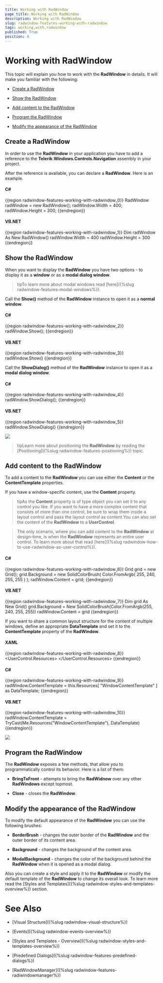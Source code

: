 ```yaml
---
title: Working with RadWindow
page_title: Working with RadWindow
description: Working with RadWindow
slug: radwindow-features-working-with-radwindow
tags: working,with,radwindow
published: True
position: 0
---
```


# Working with RadWindow

This topic will explain you how to work with the __RadWindow__ in details. It will make you familiar with the following:

* [Create a RadWindow](#create-a-radwindow)

* [Show the RadWindow](#show-the-radwindow)

* [Add content to the RadWindow](#add-content-to-the-radwindow)

* [Program the RadWindow](#program-the-radwindow)

* [Modify the appearance of the RadWindow](#modify-the-appearance-of-the-radwindow)

## Create a RadWindow

In order to use the __RadWindow__ in your application you have to add a reference to the __Telerik.Windows.Controls.Navigation__ assembly in your project.

After the reference is available, you can declare a __RadWindow__. Here is an example.

#### __C#__

{{region radwindow-features-working-with-radwindow_0}}
	RadWindow radWindow = new RadWindow();
	radWindow.Width = 400;
	radWindow.Height = 300;
{{endregion}}

#### __VB.NET__

{{region radwindow-features-working-with-radwindow_1}}
	Dim radWindow As New RadWindow()
	radWindow.Width = 400
	radWindow.Height = 300
{{endregion}}

## Show the RadWindow

When you want to display the __RadWindow__ you have two options - to display it as a __window__ or as a __modal dialog window__.

>tipTo learn more about modal windows read [here]({%slug radwindow-features-modal-windows%}).

Call the __Show()__ method of the __RadWindow__ instance to open it as a __normal window__.

#### __C#__

{{region radwindow-features-working-with-radwindow_2}}
	radWindow.Show();
{{endregion}}

#### __VB.NET__

{{region radwindow-features-working-with-radwindow_3}}
	radWindow.Show()
{{endregion}}

Call the __ShowDialog()__ method of the __RadWindow__ instance to open it as a __modal dialog window__.

#### __C#__

{{region radwindow-features-working-with-radwindow_4}}
	radWindow.ShowDialog();
{{endregion}}

#### __VB.NET__

{{region radwindow-features-working-with-radwindow_5}}
	radWindow.ShowDialog()
{{endregion}}

![](images/RadWindow_Working_with_RadWindow_01.png)

>tipLearn more about positioning the __RadWindow__ by reading the [Positioning]({%slug radwindow-features-positioning%}) topic.

## Add content to the RadWindow

To add a content to the __RadWindow__ you can use either the __Content__ or the __ContentTemplate__ properties.

If you have a window-specific content, use the __Content__ property.

>tipAs the __Content__ property is of type object you can set it to any control you like. If you want to have a more complex content that consists of more than one control, be sure to wrap them inside a layout control and pass the layout control as content.You can also set the content of the __RadWindow__ to a __UserControl__.

>The only scenario, where you can add content to the __RadWindow__ at design-time, is when the __RadWindow__ represents an entire user control. To learn more about that read [here]({%slug radwindow-how-to-use-radwindow-as-user-control%}).

#### __C#__

{{region radwindow-features-working-with-radwindow_6}}
	Grid grid = new Grid();
	grid.Background = new SolidColorBrush( Color.FromArgb( 255, 240, 255, 255 ) );
	radWindow.Content = grid;
{{endregion}}

#### __VB.NET__

{{region radwindow-features-working-with-radwindow_7}}
	Dim grid As New Grid()
	grid.Background = New SolidColorBrush(Color.FromArgb(255, 240, 255, 255))
	radWindow.Content = grid
{{endregion}}

If you want to share a common layout structure for the content of multiple windows, define an appropriate __DataTemplate__ and set it to the __ContentTemplate__ property of the __RadWindow__.

#### __XAML__

{{region radwindow-features-working-with-radwindow_8}}
	<UserControl.Resources>
	    <DataTemplate x:Key="WindowContentTemplate">
	        <Grid Background="Azure" />
	    </DataTemplate>
	</UserControl.Resources>
{{endregion}}

#### __C#__

{{region radwindow-features-working-with-radwindow_9}}
	radWindow.ContentTemplate = this.Resources[ "WindowContentTemplate" ] as DataTemplate;
{{endregion}}

#### __VB.NET__

{{region radwindow-features-working-with-radwindow_10}}
	radWindow.ContentTemplate = TryCast(Me.Resources("WindowContentTemplate"), DataTemplate)
{{endregion}}

![](images/RadWindow_Working_with_RadWindow_02.png)

## Program the RadWindow

The __RadWindow__ exposes a few methods, that allow you to programmatically control its behavior. Here is a list of them:

* __BringToFront__ - attempts to bring the __RadWidnow__ over any other __RadWindows__ except topmost. 

* __Close__ - closes the __RadWindow__.

## Modify the appearance of the RadWindow

To modify the default appearance of the __RadWindow__ you can use the following brushes:

* __BorderBrush__ - changes the outer border of the __RadWindow__ and the outer border of its content area.

* __Background__ - changes the background of the content area.

* __ModalBackground__ - changes the color of the background behind the __RadWindow__ when it is opened as a modal dialog.

Also you can create a style and apply it to the __RadWindow__ or modify the default template of the __RadWindow__ to change its overall look. To learn more read the [Styles and Templates]({%slug radwindow-styles-and-templates-overview%}) section.

# See Also

 * [Visual Structure]({%slug radwindow-visual-structure%})

 * [Events]({%slug radwindow-events-overview%})

 * [Styles and Templates - Overview]({%slug radwindow-styles-and-templates-overview%})

 * [Predefined Dialogs]({%slug radwindow-features-predefined-dialogs%})

 * [RadWindowManager]({%slug radwindow-features-radiwindowmanager%})